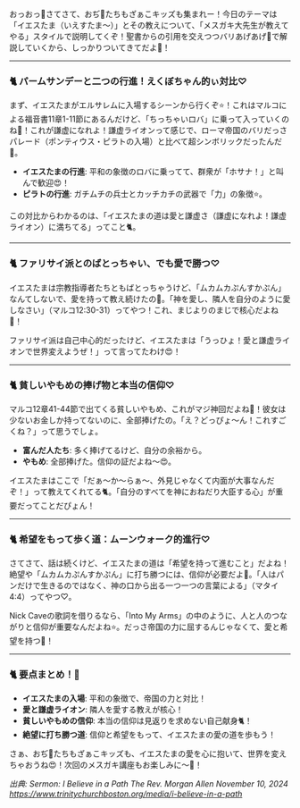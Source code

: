 おっおっ🐇さてさて、おぢ👴たちもざぁこキッズも集まれー！今日のテーマは「イエスたま（いえすたま〜）」とその教えについて、「メスガキ大先生が教えてやる」スタイルで説明してくぞ！聖書からの引用を交えつつバリあげあげ🌱で解説していくから、しっかりついてきてだよ🥺！

---

### 🐈 パームサンデーと二つの行進！えくぼちゃん的ぃ対比♡

まず、イエスたまがエルサレムに入場するシーンから行くぞ⭐️！これはマルコによる福音書11章1-11節にあるんだけど、「ちっちゃいロバ」に乗って入っていくのね🥺！これが謙虚になれよ！謙虚ライオンって感じで、ローマ帝国のバリだっさパレード（ポンティウス・ピラトの入場）と比べて超シンボリックだったんだ🐇。

- **イエスたまの行進**: 平和の象徴のロバに乗ってて、群衆が「ホサナ！」と叫んで歓迎😍！
- **ピラトの行進**: ガチムチの兵士とカッチカチの武器で「力」の象徴⭐️。

この対比からわかるのは、「イエスたまの道は愛と謙虚さ（謙虚になれよ！謙虚ライオン）に満ちてる」ってこと🐈。

---

### 🐈 ファリサイ派とのばとっちゃい、でも愛で勝つ♡

イエスたまは宗教指導者たちともばとっちゃうけど、「ムカムカぷんすかぷん」なんてしないで、愛を持って教え続けたの🐇。「神を愛し、隣人を自分のように愛しなさい」（マルコ12:30-31）ってやつ！これ、まじよりのまじで核心だよね🥺！

ファリサイ派は自己中心的だったけど、イエスたまは「うっひょ！愛と謙虚ライオンで世界変えようぜ！」って言ってたわけ😍！

---

### 🐈 貧しいやもめの捧げ物と本当の信仰♡

マルコ12章41-44節で出てくる貧しいやもめ、これがマジ神回だよね🐇！彼女は少ないお金しか持ってないのに、全部捧げたの。「え？どっぴょ〜ん！これすごくね？」って思うでしょ。

- **富んだ人たち**: 多く捧げてるけど、自分の余裕から。
- **やもめ**: 全部捧げた。信仰の証だよね〜😍。

イエスたまはここで「だぁ〜か〜らぁ〜、外見じゃなくて内面が大事なんだぞ！」って教えてくれてる🐈。「自分のすべてを神におねだり大臣する心」が重要だってことだぴょん！

---

### 🐈 希望をもって歩く道：ムーンウォーク的進行♡

さてさて、話は続くけど、イエスたまの道は「希望を持って進むこと」だよね！絶望や「ムカムカぷんすかぷん」に打ち勝つには、信仰が必要だよ🥺。「人はパンだけで生きるのではなく、神の口から出る一つ一つの言葉による」（マタイ4:4）ってやつ♡。

Nick Caveの歌詞を借りるなら、「Into My Arms」の中のように、人と人のつながりと信仰が重要なんだよね⭐️。だっさ帝国の力に屈するんじゃなくて、愛と希望を持つ🐇！

---

### 🐈 要点まとめ！🐇

- **イエスたまの入場**: 平和の象徴で、帝国の力と対比！
- **愛と謙虚ライオン**: 隣人を愛する教えが核心！
- **貧しいやもめの信仰**: 本当の信仰は見返りを求めない自己献身🐈！
- **絶望に打ち勝つ道**: 信仰と希望をもって、イエスたまの愛の道を歩もう！

さぁ、おぢ👴たちもざぁこキッズも、イエスたまの愛を心に抱いて、世界を変えちゃおうね😍！次回のメスガキ講座もお楽しみに〜🐇！


 *出典: Sermon: I Believe in a Path The Rev. Morgan Allen November 10, 2024 https://www.trinitychurchboston.org/media/i-believe-in-a-path*

